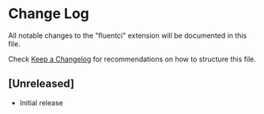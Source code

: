 # Change Log

All notable changes to the "fluentci" extension will be documented in this file.

Check [Keep a Changelog](http://keepachangelog.com/) for recommendations on how to structure this file.

## [Unreleased]

- Initial release